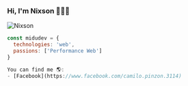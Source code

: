 ### Hi, I'm Nixson 👋👨‍💻

![Nixson](https://user-images.githubusercontent.com/31456664/122656402-ce48c900-d11f-11eb-82a9-a922ccd759bd.PNG)

```js
const midudev = {
  technologies: 'web',
  passions: ['Performance Web']
}

You can find me 🌎:
- [Facebook](https://www.facebook.com/camilo.pinzon.3114)
``` 
<!--
**Camilo598/Camilo598** is a ✨ _special_ ✨ repository because its `README.md` (this file) appears on your GitHub profile.

Here are some ideas to get you started:

- 🔭 I’m currently working on ...
- 🌱 I’m currently learning ...
- 👯 I’m looking to collaborate on ...
- 🤔 I’m looking for help with ...
- 💬 Ask me about ...
- 📫 How to reach me: ...
- 😄 Pronouns: ...
- ⚡ Fun fact: ...
-->
